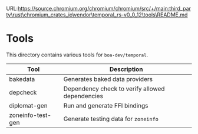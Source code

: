 URL:https://source.chromium.org/chromium/chromium/src/+/main:third_party\rust\chromium_crates_io\vendor\temporal_rs-v0_0_12\tools\README.md
# Tools

This directory contains various tools for `boa-dev/temporal`.

| Tool              | Description                                     |
| ----------------- | ----------------------------------------------- |
| bakedata          | Generates baked data providers                  |
| depcheck          | Dependency check to verify allowed dependencies |
| diplomat-gen      | Run and generate FFI bindings                   |
| zoneinfo-test-gen | Generate testing data for `zoneinfo`            |
